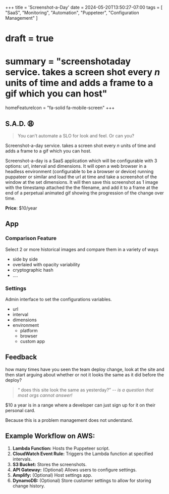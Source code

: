 +++
title = 'Screenshot-a-Day'
date = 2024-05-20T13:50:27-07:00
tags = [
  "SaaS",
  "Monitoring",
  "Automation",
  "Puppeteer",
  "Configuration Management"
]
# draft = true
# summary = "screenshotaday service. takes a screen shot every _n_ units of time and adds a frame to a gif which you can host"
homeFeatureIcon = "fa-solid fa-mobile-screen"
+++

## S.A.D. :weary:

> You can’t automate a SLO for look and feel. Or can you?

Screenshot-a-day service. takes a screen shot every _n_ units of time and adds a frame to a gif which you can host.

<!--more-->

Screenshot-a-day is a SaaS application which will be configurable with 3 options: url, interval and dimensions. It will open a web browser in a headless environment (configurable to be a browser or device) running puppateer or similar and load the url at time and take a screenshot of the window at the set dimensions. It will then save this screenshot as 1 image with the timestamp attached the the filename, and add it to a frame at the end of a perpetual animated gif showing the progression of the change over time.

**Price**: $10/year

## App

### Comparison Feature

Select 2 or more historical images and compare them in a variety of ways
- side by side
- overlaied with opacity variability
- cryptographic hash
- .... 

### Settings

Admin interface to set the configurations variables.

- url
- interval
- dimensions
- environment
  - platform
  - browser
  - custom app

## Feedback

how many times have you seen the team deploy change, look at the site and then start arguing about whether or not it looks the same as it did before the deploy?

> “ does this site look the same as yesterday?” 
>  -- <cite>is a question that most orgs cannot answer!</cite>

$10 a year is in a range where a developer can just sign up for it on their personal card. 

Because this is a problem management does not understand.

## Example Workflow on AWS:

1. **Lambda Function:** Hosts the Puppeteer script.
2. **CloudWatch Event Rule:** Triggers the Lambda function at specified intervals.
3. **S3 Bucket:** Stores the screenshots.
4. **API Gateway:** (Optional) Allows users to configure settings.
5. **Amplify:** (Optional) Host settings app.
6. **DynamoDB:** (Optional) Store customer settings to allow for storing change history.

